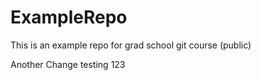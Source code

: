 # ExampleRepo
This is an example repo for grad school git course (public)

Another Change
testing 123
